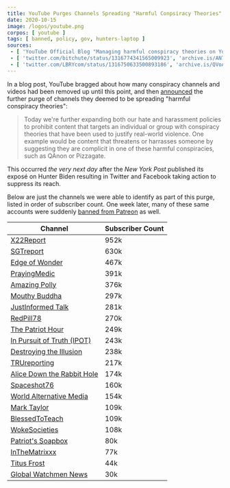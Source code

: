 ```yaml
---
title: YouTube Purges Channels Spreading "Harmful Conpsiracy Theories"
date: 2020-10-15
image: /logos/youtube.png
corpos: [ youtube ]
tags: [ banned, policy, gov, hunters-laptop ]
sources:
 - [ 'YouTube Official Blog "Managing harmful conspiracy theories on YouTube" by The YouTube Team (15 Oct 2020)', 'archive.is/XAtuq' ]
 - [ 'twitter.com/bitchute/status/1316774341565009923', 'archive.is/AN7NX' ]
 - [ 'twitter.com/LBRYcom/status/1316750633500893186', 'archive.is/QVoA7' ]
---
```


In a blog post, YouTube bragged about how many conspiracy channels
and videos had been removed up until this point, and then
[announced](https://archive.is/XAtuq#selection-1163.0-1171.307) the further
purge of channels they deemed to be spreading "harmful conspiracy theories":

> Today we're further expanding both our hate and harassment policies to
> prohibit content that targets an individual or group with conspiracy theories
> that have been used to justify real-world violence. One example would be
> content that threatens or harrasses someone by suggesting they are complicit
> in  one of these harmful conspiracies, such as QAnon or Pizzagate.

This occurred _the very next day_ after the _New York Post_ published its
exposé on Hunter Biden resulting in Twitter and Facebook taking action to
suppress its reach.

Below are just the channels we were able to identify as part of this purge,
listed in order of subscriber count. One week later, many of these same
accounts were suddenly [banned from
Patreon](/e/patreon-announces-qanon-purge/) as well.

| Channel | Subscriber Count |
|---|---|
| [X22Report](/e/youtube-bans-x22report/) | 952k |
| [SGTreport](/e/youtube-bans-sgtreport/) | 630k |
| [Edge of Wonder](/e/youtube-bans-edge-of-wonder/) | 467k |
| [PrayingMedic](/e/youtube-bans-praying-medic/) | 391k |
| [Amazing Polly](/e/youtube-bans-amazing-polly/) | 376k |
| [Mouthy Buddha](/e/youtube-bans-mouthy-buddha/) | 297k |
| [JustInformed Talk](/e/youtube-bans-justinformed-talk/) | 281k |
| [RedPill78](/e/youtube-bans-redpill78/) | 270k |
| [The Patriot Hour](/e/youtube-bans-the-patriot-hour/) | 249k |
| [In Pursuit of Truth (IPOT)](/e/youtube-bans-in-pursuit-of-truth/) | 243k |
| [Destroying the Illusion](/e/youtube-bans-destroying-the-illusion/) | 238k |
| [TRUreporting](/e/youtube-bans-trureporting/) | 217k |
| [Alice Down the Rabbit Hole](/e/youtube-bans-alice-down-the-rabbit-hole/) | 174k |
| [Spaceshot76](/e/youtube-bans-spaceshot76/) | 160k |
| [World Alternative Media](/e/youtube-bans-world-alternative-media/) | 154k |
| [Mark Taylor](/e/youtube-bans-mark-taylor/) | 109k |
| [BlessedToTeach](/e/youtube-bans-blessed-to-teach/) | 109k |
| [WokeSocieties](/e/youtube-bans-woke-societies/) | 108k |
| [Patriot's Soapbox](/e/youtube-bans-patriots-soapbox/) | 80k |
| [InTheMatrixxx](/e/youtube-bans-inthematrixxx/) | 77k |
| [Titus Frost](/e/youtube-bans-titus-frost/) | 44k |
| [Global Watchmen News](/e/youtube-bans-global-watchmen-news/) | 30k |
